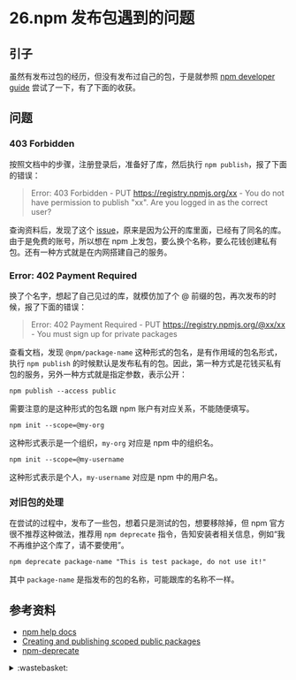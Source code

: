 # 26.npm 发布包遇到的问题
## <a name="situation"></a> 引子
虽然有发布过包的经历，但没有发布过自己的包，于是就参照 [npm developer guide][url-blog-29] 尝试了一下，有了下面的收获。

## 问题
### 403 Forbidden
按照文档中的步骤，注册登录后，准备好了库，然后执行 `npm publish`，报了下面的错误：
> Error: 403 Forbidden - PUT https://registry.npmjs.org/xx - You do not have permission to publish "xx". Are you logged in as the correct user?

查询资料后，发现了这个 [issue][url-npm-issue]，原来是因为公开的库里面，已经有了同名的库。由于是免费的账号，所以想在 npm 上发包，要么换个名称，要么花钱创建私有包。还有一种方式就是在内网搭建自己的服务。

### Error: 402 Payment Required
换了个名字，想起了自己见过的库，就模仿加了个 @ 前缀的包，再次发布的时候，报了下面的错误：
>  Error: 402 Payment Required - PUT https://registry.npmjs.org/@xx/xx - You must sign up for private packages

查看文档，发现 `@npm/package-name` 这种形式的包名，是有作用域的包名形式，执行 `npm publish` 的时候默认是发布私有的包。因此，第一种方式是花钱买私有包的服务，另外一种方式就是指定参数，表示公开：
```shell
npm publish --access public
```
需要注意的是这种形式的包名跟 npm 账户有对应关系，不能随便填写。
```shell
npm init --scope=@my-org
```
这种形式表示是一个组织，`my-org` 对应是 npm 中的组织名。
```shell
npm init --scope=@my-username
```
这种形式表示是个人，`my-username` 对应是 npm 中的用户名。

### 对旧包的处理
在尝试的过程中，发布了一些包，想着只是测试的包，想要移除掉，但 npm 官方很不推荐这种做法，推荐用 `npm deprecate` 指令，告知安装者相关信息，例如“我不再维护这个库了，请不要使用”。
```
npm deprecate package-name "This is test package, do not use it!"
```
其中 `package-name` 是指发布的包的名称，可能跟库的名称不一样。

## 参考资料
- [npm help docs][url-npm-docs]
- [Creating and publishing scoped public packages][url-npm-scoped-publish]
- [npm-deprecate][url-npm-deprecate]

[url-repository-images]:https://xxholic.github.io/segment/images

[url-npm-issue]:https://github.com/npm/npm/issues/8561
[url-npm-scoped-publish]:https://docs.npmjs.com/creating-and-publishing-scoped-public-packages
[url-npm-docs]:https://docs.npmjs.com/
[url-npm-deprecate]:https://docs.npmjs.com/cli/deprecate
[url-blog-29]:https://github.com/XXHolic/blog/issues/29


<details>
<summary>:wastebasket:</summary>

德国哲学家[马克斯·韦伯][url-wiki-person]将理性分为两种：价值理性和工具理性。

简单的说，我们在思考为什么要赚钱？什么样的生活才幸福快乐？这类问题时，我们依赖的那种理性，就叫做**价值理性**。凡是考虑到做一件事的目的何在时，我们动用的那种理性，就是一种价值理性。

我们去做一件事情，用什么样的方法跟手段去达成目标，最有效、最节省精力、最合乎成本效益，这个就是**工具理性**。

马克斯·韦伯当年曾提出过，现代社会很重要的一个危机，就是**工具理性**会随着整个现代化的过程，变的盖过了**价值理性**。简单的讲，就是我们最后很容易忘记，我们为什么活着，为什么要上班。

当我看到这些时，真的是一怔，这个很好的解释了一些时候的麻木。


</details>

[url-wiki-person]:https://en.wikipedia.org/wiki/Max_Weber





